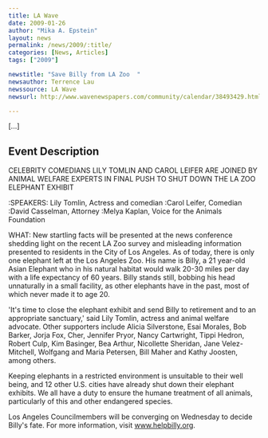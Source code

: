 ```yaml
---
title: LA Wave
date: 2009-01-26
author: "Mika A. Epstein"
layout: news
permalink: /news/2009/:title/
categories: [News, Articles]
tags: ["2009"]

newstitle: "Save Billy from LA Zoo  "
newsauthor: Terrence Lau
newssource: LA Wave
newsurl: http://www.wavenewspapers.com/community/calendar/38493429.html

---
```


[...]

## Event Description

CELEBRITY COMEDIANS LILY TOMLIN AND CAROL LEIFER ARE JOINED BY ANIMAL WELFARE EXPERTS IN FINAL PUSH TO SHUT DOWN THE LA ZOO ELEPHANT EXHIBIT

:SPEAKERS: Lily Tomlin, Actress and comedian
:Carol Leifer, Comedian
:David Casselman, Attorney
:Melya Kaplan, Voice for the Animals Foundation

WHAT: New startling facts will be presented at the news conference shedding light on the recent LA Zoo survey and misleading information presented to residents in the City of Los Angeles.
As of today, there is only one elephant left at the Los Angeles Zoo. His name is Billy, a 21 year-old Asian Elephant who in his natural habitat would walk 20-30 miles per day with a life expectancy of 60 years. Billy stands still, bobbing his head unnaturally in a small facility, as other elephants have in the past, most of which never made it to age 20.

'It's time to close the elephant exhibit and send Billy to retirement and to an appropriate sanctuary,' said Lily Tomlin, actress and animal welfare advocate. Other supporters include Alicia Silverstone, Esai Morales, Bob Barker, Jorja Fox, Cher, Jennifer Pryor, Nancy Cartwright, Tippi Hedron, Robert Culp, Kim Basinger, Bea Arthur, Nicollette Sheridan, Jane Velez-Mitchell, Wolfgang and Maria Petersen, Bill Maher and Kathy Joosten, among others.

Keeping elephants in a restricted environment is unsuitable to their well being, and 12 other U.S. cities have already shut down their elephant exhibits. We all have a duty to ensure the humane treatment of all animals, particularly of this and other endangered species.

Los Angeles Councilmembers will be converging on Wednesday to decide Billy's fate. For more information, visit www.helpbilly.org.
